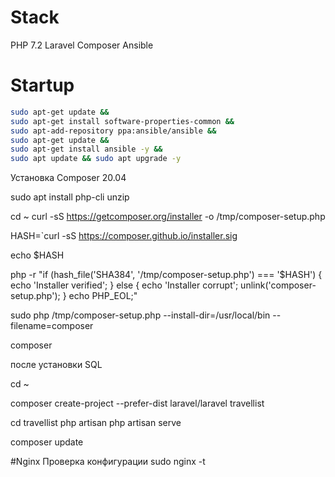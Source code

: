 # Stack
PHP 7.2
Laravel
Composer
Ansible


# Startup

```bash
sudo apt-get update &&
sudo apt-get install software-properties-common &&
sudo apt-add-repository ppa:ansible/ansible &&
sudo apt-get update &&
sudo apt-get install ansible -y &&
sudo apt update && sudo apt upgrade -y
```

Установка Composer 20.04

sudo apt install php-cli unzip

cd ~
curl -sS https://getcomposer.org/installer -o /tmp/composer-setup.php

HASH=`curl -sS https://composer.github.io/installer.sig

echo $HASH

php -r "if (hash_file('SHA384', '/tmp/composer-setup.php') === '$HASH') { echo 'Installer verified'; } else { echo 'Installer corrupt'; unlink('composer-setup.php'); } echo PHP_EOL;"

sudo php /tmp/composer-setup.php --install-dir=/usr/local/bin --filename=composer

composer

после установки SQL

cd ~

composer create-project --prefer-dist laravel/laravel travellist

cd travellist
php artisan
php artisan serve

composer update

#Nginx
Проверка конфигурации
sudo nginx -t

